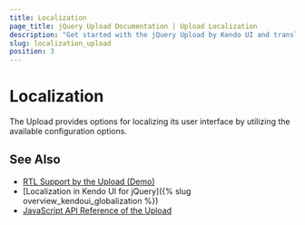 ```yaml
---
title: Localization
page_title: jQuery Upload Documentation | Upload Localization
description: "Get started with the jQuery Upload by Kendo UI and translate its messages for different culture locales."
slug: localization_upload
position: 3
---
```


# Localization

The Upload provides options for localizing its user interface by utilizing the available configuration options.

## See Also

* [RTL Support by the Upload (Demo)](https://demos.telerik.com/kendo-ui/upload/right-to-left-support)
* [Localization in Kendo UI for jQuery]({% slug overview_kendoui_globalization %})
* [JavaScript API Reference of the Upload](/api/javascript/ui/upload)
